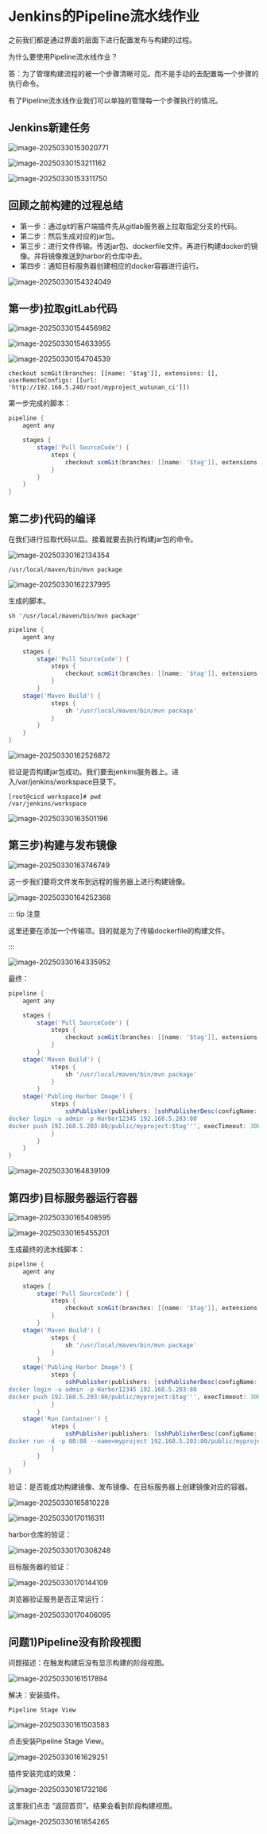 # Jenkins的Pipeline流水线作业

之前我们都是通过界面的层面下进行配置发布与构建的过程。

为什么要使用Pipeline流水线作业？

答：为了管理构建流程的被一个步骤清晰可见。而不是手动的去配置每一个步骤的执行命令。

有了Pipeline流水线作业我们可以单独的管理每一个步骤执行的情况。





## Jenkins新建任务













![image-20250330153020771](demo18_2025_03_01.assets/image-20250330153020771.png)







![image-20250330153211162](demo18_2025_03_01.assets/image-20250330153211162.png)









![image-20250330153311750](demo18_2025_03_01.assets/image-20250330153311750.png)







## 回顾之前构建的过程总结

- 第一步：通过git的客户端插件先从gitlab服务器上拉取指定分支的代码。
- 第二步：然后生成对应的jar包。
- 第三步：进行文件传输。传送jar包、dockerfile文件。再进行构建docker的镜像。并将镜像推送到harbor的仓库中去。
- 第四步：通知目标服务器创建相应的docker容器进行运行。



![image-20250330154324049](demo18_2025_03_01.assets/image-20250330154324049.png)



## 第一步)拉取gitLab代码





![image-20250330154456982](demo18_2025_03_01.assets/image-20250330154456982.png)







![image-20250330154633955](demo18_2025_03_01.assets/image-20250330154633955.png)









![image-20250330154704539](demo18_2025_03_01.assets/image-20250330154704539.png)





```
checkout scmGit(branches: [[name: '$tag']], extensions: [], userRemoteConfigs: [[url: 'http://192.168.5.240/root/myproject_wutunan_ci']])
```



第一步完成的脚本：

```groovy
pipeline {
    agent any

    stages {
        stage('Pull SourceCode') {
            steps {
                checkout scmGit(branches: [[name: '$tag']], extensions: [], userRemoteConfigs: [[url: 'http://192.168.5.240/root/myproject_wutunan_ci']])
            }
        }
    }
}
```





## 第二步)代码的编译

在我们进行拉取代码以后。接着就要去执行构建jar包的命令。

![image-20250330162134354](demo18_2025_03_01.assets/image-20250330162134354.png)





```
/usr/local/maven/bin/mvn package
```



![image-20250330162237995](demo18_2025_03_01.assets/image-20250330162237995.png)





生成的脚本。

```
sh '/usr/local/maven/bin/mvn package'
```





```groovy
pipeline {
    agent any

    stages {
        stage('Pull SourceCode') {
            steps {
                checkout scmGit(branches: [[name: '$tag']], extensions: [], userRemoteConfigs: [[url: 'http://192.168.5.240/root/myproject_wutunan_ci']])
            }
        }
    stage('Maven Build') {
            steps {
                sh '/usr/local/maven/bin/mvn package'
            }
        }
    }
}
```





![image-20250330162526872](demo18_2025_03_01.assets/image-20250330162526872.png)





验证是否构建jar包成功。我们要去jenkins服务器上。进入/var/jenkins/workspace目录下。

```
[root@cicd workspace]# pwd
/var/jenkins/workspace
```



![image-20250330163501196](demo18_2025_03_01.assets/image-20250330163501196.png)





## 第三步)构建与发布镜像



![image-20250330163746749](demo18_2025_03_01.assets/image-20250330163746749.png)



这一步我们要将文件发布到远程的服务器上进行构建镜像。

![image-20250330164252368](demo18_2025_03_01.assets/image-20250330164252368.png)



::: tip 注意

这里还要在添加一个传输项。目的就是为了传输dockerfile的构建文件。

:::



![image-20250330164335952](demo18_2025_03_01.assets/image-20250330164335952.png)





最终：

```groovy
pipeline {
    agent any

    stages {
        stage('Pull SourceCode') {
            steps {
                checkout scmGit(branches: [[name: '$tag']], extensions: [], userRemoteConfigs: [[url: 'http://192.168.5.240/root/myproject_wutunan_ci']])
            }
        }
    stage('Maven Build') {
            steps {
                sh '/usr/local/maven/bin/mvn package'
            }
        }
    stage('Publing Harbor Image') {
            steps {
                sshPublisher(publishers: [sshPublisherDesc(configName: '192.168.5.203', transfers: [sshTransfer(cleanRemote: false, excludes: '', execCommand: '', execTimeout: 120000, flatten: false, makeEmptyDirs: false, noDefaultExcludes: false, patternSeparator: '[, ]+', remoteDirectory: '', remoteDirectorySDF: false, removePrefix: 'target', sourceFiles: 'target/*.jar'), sshTransfer(cleanRemote: false, excludes: '', execCommand: '''docker build -t 192.168.5.203:80/public/myproject:$tag /usr/local/
docker login -u admin -p Harbor12345 192.168.5.203:80
docker push 192.168.5.203:80/public/myproject:$tag''', execTimeout: 3000000, flatten: false, makeEmptyDirs: false, noDefaultExcludes: false, patternSeparator: '[, ]+', remoteDirectory: '', remoteDirectorySDF: false, removePrefix: 'docker', sourceFiles: 'docker/*', usePty: true)], usePromotionTimestamp: false, useWorkspaceInPromotion: false, verbose: false)])
            }
        }
    }
}
```







![image-20250330164839109](demo18_2025_03_01.assets/image-20250330164839109.png)



## 第四步)目标服务器运行容器







![image-20250330165408595](demo18_2025_03_01.assets/image-20250330165408595.png)







![image-20250330165455201](demo18_2025_03_01.assets/image-20250330165455201.png)





生成最终的流水线脚本：

```groovy
pipeline {
    agent any

    stages {
        stage('Pull SourceCode') {
            steps {
                checkout scmGit(branches: [[name: '$tag']], extensions: [], userRemoteConfigs: [[url: 'http://192.168.5.240/root/myproject_wutunan_ci']])
            }
        }
    stage('Maven Build') {
            steps {
                sh '/usr/local/maven/bin/mvn package'
            }
        }
    stage('Publing Harbor Image') {
            steps {
                sshPublisher(publishers: [sshPublisherDesc(configName: '192.168.5.203', transfers: [sshTransfer(cleanRemote: false, excludes: '', execCommand: '', execTimeout: 120000, flatten: false, makeEmptyDirs: false, noDefaultExcludes: false, patternSeparator: '[, ]+', remoteDirectory: '', remoteDirectorySDF: false, removePrefix: 'target', sourceFiles: 'target/*.jar'), sshTransfer(cleanRemote: false, excludes: '', execCommand: '''docker build -t 192.168.5.203:80/public/myproject:$tag /usr/local/
docker login -u admin -p Harbor12345 192.168.5.203:80
docker push 192.168.5.203:80/public/myproject:$tag''', execTimeout: 3000000, flatten: false, makeEmptyDirs: false, noDefaultExcludes: false, patternSeparator: '[, ]+', remoteDirectory: '', remoteDirectorySDF: false, removePrefix: 'docker', sourceFiles: 'docker/*', usePty: true)], usePromotionTimestamp: false, useWorkspaceInPromotion: false, verbose: false)])
            }
        }
    stage('Run Container') {
            steps {
                sshPublisher(publishers: [sshPublisherDesc(configName: '192.168.5.11', transfers: [sshTransfer(cleanRemote: false, excludes: '', execCommand: '''docker rm -f myproject
docker run -d -p 80:80 --name=myproject 192.168.5.203:80/public/myproject:$tag''', execTimeout: 120000, flatten: false, makeEmptyDirs: false, noDefaultExcludes: false, patternSeparator: '[, ]+', remoteDirectory: '', remoteDirectorySDF: false, removePrefix: '', sourceFiles: '', usePty: true)], usePromotionTimestamp: false, useWorkspaceInPromotion: false, verbose: false)])
            }
        }
    }
}

```



验证：是否能成功构建镜像、发布镜像、在目标服务器上创建镜像对应的容器。



![image-20250330165810228](demo18_2025_03_01.assets/image-20250330165810228.png)







![image-20250330170116311](demo18_2025_03_01.assets/image-20250330170116311.png)





harbor仓库的验证：

![image-20250330170308248](demo18_2025_03_01.assets/image-20250330170308248.png)



目标服务器的验证：

![image-20250330170144109](demo18_2025_03_01.assets/image-20250330170144109.png)



浏览器验证服务是否正常运行：

![image-20250330170406095](demo18_2025_03_01.assets/image-20250330170406095.png)





## 问题1)Pipeline没有阶段视图

问题描述：在触发构建后没有显示构建的阶段视图。

![image-20250330161517894](demo18_2025_03_01.assets/image-20250330161517894.png)



解决：安装插件。

```
Pipeline Stage View
```

![image-20250330161503583](demo18_2025_03_01.assets/image-20250330161503583.png)

点击安装Pipeline Stage View。

![image-20250330161629251](demo18_2025_03_01.assets/image-20250330161629251.png)





插件安装完成的效果：

![image-20250330161732186](demo18_2025_03_01.assets/image-20250330161732186.png)

这里我们点击 “返回首页”。结果会看到阶段构建视图。

![image-20250330161854265](demo18_2025_03_01.assets/image-20250330161854265.png)

























